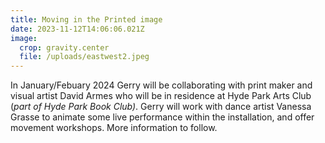 ```yaml
---
title: Moving in the Printed image
date: 2023-11-12T14:06:06.021Z
image:
  crop: gravity.center
  file: /uploads/eastwest2.jpeg
---
```

In January/Febuary 2024 Gerry will be collaborating with print maker and visual artist David Armes who will be in residence at Hyde Park Arts Club (*part of Hyde Park Book Club)*. Gerry will work with dance artist Vanessa Grasse to animate some  live performance within the installation, and offer movement workshops. More information to follow.